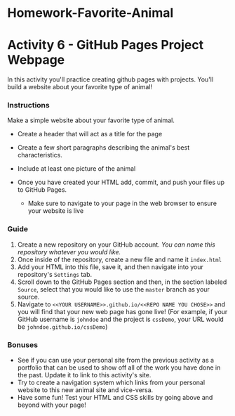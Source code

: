 # Homework-Favorite-Animal
# Activity 6 - GitHub Pages Project Webpage

In this activity you'll practice creating github pages with projects. You'll build a website about your favorite type of animal!

### Instructions

Make a simple website about your favorite type of animal.

* Create a header that will act as a title for the page
* Create a few short paragraphs describing the animal's best characteristics. 
* Include at least one picture of the animal

* Once you have created your HTML add, commit, and push your files up to GitHub Pages.
  * Make sure to navigate to your page in the web browser to ensure your website is live

### Guide

1. Create a new repository on your GitHub account. *You can name this repository whatever you would like.*
2. Once inside of the repository, create a new file and name it `index.html`
3. Add your HTML into this file, save it, and then navigate into your repository's `Settings` tab.
4. Scroll down to the GitHub Pages section and then, in the section labeled `Source`, select that you would like to use the `master` branch as your source.
5. Navigate to `<<YOUR USERNAME>>.github.io/<<REPO NAME YOU CHOSE>>` and you will find that your new web page has gone live! (For example, if your GitHub username is `johndoe` and the project is `cssDemo`, your URL would be `johndoe.github.io/cssDemo`) 

### Bonuses

* See if you can use your personal site from the previous activity as a portfolio that can be used to show off all of the work you have done in the past. Update it to link to this activity's site.
* Try to create a navigation system which links from your personal website to this new animal site and vice-versa.
* Have some fun! Test your HTML and CSS skills by going above and beyond with your page!
